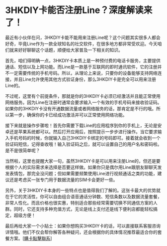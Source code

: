 # 3HKDIY卡能否注册Line？深度解读来了！

最近有小伙伴在问，3HKDIY卡能不能用来注册Line呢？这个问题其实很多人都会好奇，毕竟Line作为一款全球知名的社交软件，在很多地方都非常受欢迎。今天咱们就来好好聊聊这个话题，顺便给大家普及一下相关的知识。

首先，咱们得明确一点，3HKDIY卡本质上是一种预付费的电话卡服务，主要提供通话、短信以及上网功能。而Line是一款基于互联网的即时通讯软件，它的注册并不一定需要传统的手机号码。所以，从理论上来说，只要你的设备能够支持网络连接，并且Line允许使用其他方式验证身份，那么3HKDIY卡是完全可以用来注册Line的。

不过呢，这里有个前提条件，那就是你的3HKDIY卡必须已经激活并且能正常使用网络服务。因为Line在注册时通常会要求输入一个有效的手机号码来接收验证码。如果你的3HKDIY卡没有开通数据流量或者网络服务的话，那肯定是不行的哦。所以第一步，确保你的卡已经成功激活并可以正常使用网络功能。

接下来就是操作步骤啦！首先你需要下载Line的应用程序到你的手机上，无论是安卓还是苹果系统都可以。然后打开应用后，按照提示一步步进行操作。当它要求输入手机号码的时候，你就输入自己3HKDIY卡绑定的号码即可。接着就会收到一个验证码短信，记得查收哦！输入验证码之后，就可以设置自己的用户名和密码啦。是不是很简单呢？

当然啦，这里也提醒大家一句，虽然3HKDIY卡是可以用来注册Line的，但还是要根据个人的实际需求来选择是否要这样做。如果你只是偶尔用Line跟朋友聊聊天发发表情包，那完全没问题；但如果需要频繁使用Line进行视频通话之类的功能，建议还是考虑买一张专门用于数据流量的SIM卡会更好一些。

另外，关于3HKDIY卡本身的一些特点也是值得我们了解的。这张卡最大的优势就在于它的灵活性，你可以自由组合语音通话分钟数、短信条数以及数据流量套餐，非常人性化。而且价格也很实惠，特别适合那些经常需要切换不同通信方案的人群。同时，它还支持多种充值方式，无论是线上支付还是线下便利店都能轻松搞定，超级方便！

最后再给大家一个小贴士：如果你想购买3HKDIY卡的话，可以直接联系客服咨询详情哦。他们不仅会帮你解答各种疑问，还会根据你的具体情况推荐最适合你的套餐方案。[[購卡點擊聯系](https://t.me/s/esim1088)]